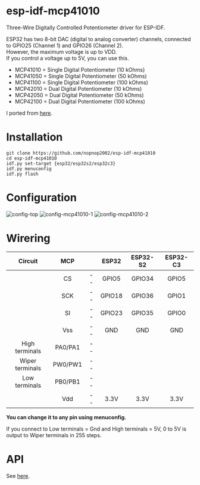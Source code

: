 # esp-idf-mcp41010
Three-Wire Digitally Controlled Potentiometer driver for ESP-IDF.   

ESP32 has two 8-bit DAC (digital to analog converter) channels, connected to GPIO25 (Channel 1) and GPIO26 (Channel 2).   
However, the maximum voltage is up to VDD.   
If you control a voltage up to 5V, you can use this.   

- MCP41010 = Single Digital Potentiometer (10 kOhms)   
- MCP41050 = Single Digital Potentiometer (50 kOhms)   
- MCP41100 = Single Digital Potentiometer (100 kOhms)   
- MCP42010 = Dual Digital Potentiometer (10 kOhms)   
- MCP42050 = Dual Digital Potentiometer (50 kOhms)   
- MCP42100 = Dual Digital Potentiometer (100 kOhms)   

I ported from [here](https://github.com/sleemanj/MCP41_Simple).   

# Installation

```Shell
git clone https://github.com/nopnop2002/esp-idf-mcp41010
cd esp-idf-mcp41010
idf.py set-target {esp32/esp32s2/esp32c3}
idf.py menuconfig
idf.py flash
```


# Configuration   

![config-top](https://user-images.githubusercontent.com/6020549/162594830-9db662c0-27e8-4335-95bd-0a5836e913b3.jpg)
![config-mcp41010-1](https://user-images.githubusercontent.com/6020549/162594833-d3f2a8db-cf0c-40f1-be8b-eadece28e402.jpg)
![config-mcp41010-2](https://user-images.githubusercontent.com/6020549/162594835-f059f585-567d-410a-9339-5a962c6d7f8d.jpg)


# Wirering

|Circuit|MCP||ESP32|ESP32-S2|ESP32-C3|
|:-:|:-:|:-:|:-:|:-:|:-:|
||CS|--|GPIO5|GPIO34|GPIO5|
||SCK|--|GPIO18|GPIO36|GPIO1|
||SI|--|GPIO23|GPIO35|GPIO0|
||Vss|--|GND|GND|GND|
|High terminals|PA0/PA1|--||||
|Wiper terminals|PW0/PW1|--||||
|Low terminals|PB0/PB1|--||||
||Vdd|--|3.3V|3.3V|3.3V|

__You can change it to any pin using menuconfig.__   

If you connect to Low terminals = Gnd and High terminals = 5V, 0 to 5V is output to Wiper terminals in 255 steps.   


# API
See [here](https://github.com/sleemanj/MCP41_Simple).


